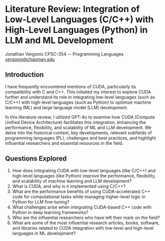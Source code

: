 # Literature Review: Integration of Low-Level Languages (C/C++) with High-Level Languages (Python) in LLM and ML Development

Jonathan Vergonio
CPSC-354 -- Programming Languages
vergonio@chapman.edu

## Introduction

I have frequently encountered mentions of CUDA, particularly its compatibility with C and C++. This initiated my interest to explore CUDA further and understand its role in integrating low-level languages (such as C/C++) with high-level languages (such as Python) to optimize machine learning (ML) and large language model (LLM) development. 

In this literature review, I utilized GPT-4o to examine how CUDA (Compute Unified Device Architecture) facilitates this integration, enhancing the performance, flexibility, and scalability of ML and LLM development. We delve into the historical context, key developments, relevant subfields of programming languages (PL), challenges and best practices, and highlight influential researchers and essential resources in the field.
 
## Questions Explored

1. How does integrating CUDA with low-level languages (like C/C++) and high-level languages (like Python) improve the performance, flexibility, and scalability of machine learning and LLM development?
2. What is CUDA, and why is it implemented using C/C++?
3. What are the performance benefits of using CUDA-accelerated C++ code for computational tasks while managing higher-level logic in Python for LLM fine-tuning?
4. What challenges arise when integrating CUDA-based C++ code with Python in deep learning frameworks?
5. Who are the influential researchers who have left their mark on the field?
6. What are some of the most influential research articles, books, software, and libraries related to CUDA integration with low-level and high-level languages in ML development?